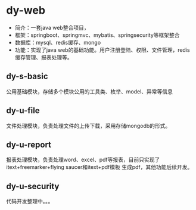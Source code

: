 # dy-web

- 简介：一套java web整合项目，
- 框架：springboot、springmvc、mybatis、springsecurity等框架整合
- 数据库：mysql、redis缓存、mongo
- 功能：实现了java web的基础功能。用户注册登陆、权限、文件管理，redis缓存管理、报表处理等。

## dy-s-basic

公用基础模块，存储多个模块公用的工具类、枚举、model、异常等信息

## dy-u-file

文件处理模块，负责处理文件的上传下载，采用存储mongodb的形式。

## dy-u-report

报表处理模块，负责处理word、excel、pdf等报表，目前只实现了itext+freemarker+flying saucer和itext+pdf模板 生成pdf，其他功能后续开发。

## dy-u-security

代码开发整理中。。。
